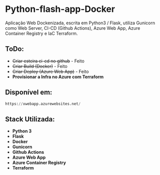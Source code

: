 # Python-flash-app-Docker
Aplicação Web Dockenizada, escrita em Python3 / Flask, utiliza Gunicorn como Web Server, CI-CD (Github Actions), Azure Web App, Azure Container Registry e IaC Terraform.



## ToDo:


* ~~Criar esteira ci-cd no github~~ - Feito
* ~~Criar Build (Docker)~~ - Feito
* ~~Criar Deploy (Azure Web App)~~ - Feito
* __Provisionar a Infra no Azure com Terraform__

## Disponível em:

```python
https://xwebapp.azurewebsites.net/
```


## Stack Utilizada:
* __Python 3__
* __Flask__
* __Docker__
* __Gunicorn__
* __Github Actions__
* __Azure Web App__
* __Azure Container Registry__
* __Terraform__

